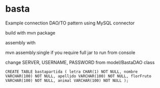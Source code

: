 # basta
Example connection DAO/TO pattern using MySQL connector 

build with mvn package

assembly with

mvn assembly:single if you require full jar to run from console

change SERVER, USERNAME, PASSWORD from model/BastaDAO class

`
CREATE TABLE bastapartida (
   letra CHAR(1) NOT NULL,
   nombre VARCHAR(100) NOT NULL,
   apellido VARCHAR(100) NOT NULL,
   florFruto VARCHAR(100) NOT NULL,
   animal VARCHAR(100) NOT NULL
);
`


